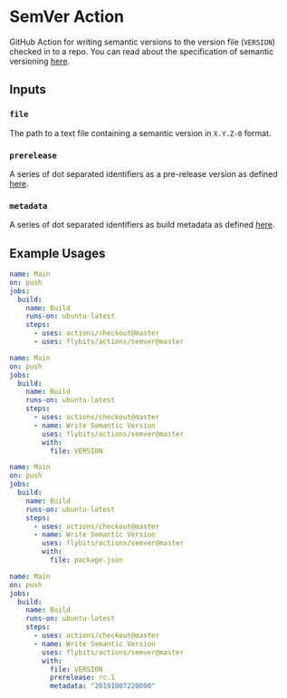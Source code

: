 # SemVer Action

GitHub Action for writing semantic versions to the version file (`VERSION`) checked in to a repo.
You can read about the specification of semantic versioning [here](https://semver.org).

## Inputs

### `file`

The path to a text file containing a semantic version in `X.Y.Z-0` format.

### `prerelease`

A series of dot separated identifiers as a pre-release version as defined [here](https://semver.org/#spec-item-9).

### `metadata`

A series of dot separated identifiers as build metadata as defined [here](https://semver.org/#spec-item-10).

## Example Usages

```yaml
name: Main
on: push
jobs:
  build:
    name: Build
    runs-on: ubuntu-latest
    steps:
      - uses: actions/checkout@master
      - uses: flybits/actions/semver@master
```

```yaml
name: Main
on: push
jobs:
  build:
    name: Build
    runs-on: ubuntu-latest
    steps:
      - uses: actions/checkout@master
      - name: Write Semantic Version
        uses: flybits/actions/semver@master
        with:
          file: VERSION
```

```yaml
name: Main
on: push
jobs:
  build:
    name: Build
    runs-on: ubuntu-latest
    steps:
      - uses: actions/checkout@master
      - name: Write Semantic Version
        uses: flybits/actions/semver@master
        with:
          file: package.json
```

```yaml
name: Main
on: push
jobs:
  build:
    name: Build
    runs-on: ubuntu-latest
    steps:
      - uses: actions/checkout@master
      - name: Write Semantic Version
        uses: flybits/actions/semver@master
        with:
          file: VERSION
          prerelease: rc.1
          metadata: "20191007220000"
```
